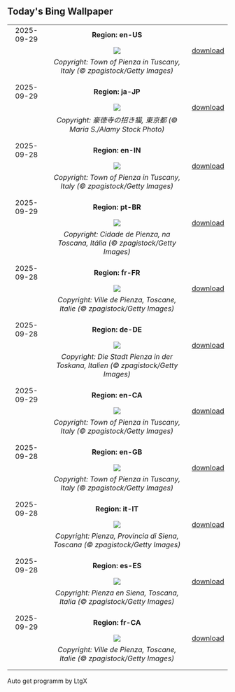 ## Today's Bing Wallpaper
|      |      |      |
| :----: | :----: | :----: |
|2025-09-29|**Region: en-US**||
||![](https://www.bing.com/th?id=OHR.PienzaItaly_EN-US8831227247_UHD.jpg&pid=hp&w=1152&h=648&rs=1&c=4)| [download](https://www.bing.com/th?id=OHR.PienzaItaly_EN-US8831227247_UHD.jpg)|
||*Copyright: Town of Pienza in Tuscany, Italy (© zpagistock/Getty Images)*
||
|||
|2025-09-29|**Region: ja-JP**||
||![](https://www.bing.com/th?id=OHR.ManekiNeko_JA-JP6063646197_UHD.jpg&pid=hp&w=1152&h=648&rs=1&c=4)| [download](https://www.bing.com/th?id=OHR.ManekiNeko_JA-JP6063646197_UHD.jpg)|
||*Copyright: 豪徳寺の招き猫, 東京都 (© Maria S./Alamy Stock Photo)*
||
|||
|2025-09-28|**Region: en-IN**||
||![](https://www.bing.com/th?id=OHR.PienzaItaly_EN-IN3424027062_UHD.jpg&pid=hp&w=1152&h=648&rs=1&c=4)| [download](https://www.bing.com/th?id=OHR.PienzaItaly_EN-IN3424027062_UHD.jpg)|
||*Copyright: Town of Pienza in Tuscany, Italy (© zpagistock/Getty Images)*
||
|||
|2025-09-29|**Region: pt-BR**||
||![](https://www.bing.com/th?id=OHR.PienzaItaly_PT-BR0767999929_UHD.jpg&pid=hp&w=1152&h=648&rs=1&c=4)| [download](https://www.bing.com/th?id=OHR.PienzaItaly_PT-BR0767999929_UHD.jpg)|
||*Copyright: Cidade de Pienza, na Toscana, Itália (© zpagistock/Getty Images)*
||
|||
|2025-09-28|**Region: fr-FR**||
||![](https://www.bing.com/th?id=OHR.PienzaItaly_FR-FR1953145437_UHD.jpg&pid=hp&w=1152&h=648&rs=1&c=4)| [download](https://www.bing.com/th?id=OHR.PienzaItaly_FR-FR1953145437_UHD.jpg)|
||*Copyright: Ville de Pienza, Toscane, Italie (© zpagistock/Getty Images)*
||
|||
|2025-09-28|**Region: de-DE**||
||![](https://www.bing.com/th?id=OHR.PienzaItaly_DE-DE0925604328_UHD.jpg&pid=hp&w=1152&h=648&rs=1&c=4)| [download](https://www.bing.com/th?id=OHR.PienzaItaly_DE-DE0925604328_UHD.jpg)|
||*Copyright: Die Stadt Pienza in der Toskana, Italien (© zpagistock/Getty Images)*
||
|||
|2025-09-29|**Region: en-CA**||
||![](https://www.bing.com/th?id=OHR.PienzaItaly_EN-CA8507230327_UHD.jpg&pid=hp&w=1152&h=648&rs=1&c=4)| [download](https://www.bing.com/th?id=OHR.PienzaItaly_EN-CA8507230327_UHD.jpg)|
||*Copyright: Town of Pienza in Tuscany, Italy (© zpagistock/Getty Images)*
||
|||
|2025-09-28|**Region: en-GB**||
||![](https://www.bing.com/th?id=OHR.PienzaItaly_EN-GB9891059804_UHD.jpg&pid=hp&w=1152&h=648&rs=1&c=4)| [download](https://www.bing.com/th?id=OHR.PienzaItaly_EN-GB9891059804_UHD.jpg)|
||*Copyright: Town of Pienza in Tuscany, Italy (© zpagistock/Getty Images)*
||
|||
|2025-09-28|**Region: it-IT**||
||![](https://www.bing.com/th?id=OHR.PienzaItaly_IT-IT9023162912_UHD.jpg&pid=hp&w=1152&h=648&rs=1&c=4)| [download](https://www.bing.com/th?id=OHR.PienzaItaly_IT-IT9023162912_UHD.jpg)|
||*Copyright: Pienza, Provincia di Siena, Toscana (© zpagistock/Getty Images)*
||
|||
|2025-09-28|**Region: es-ES**||
||![](https://www.bing.com/th?id=OHR.PienzaItaly_ES-ES1965715400_UHD.jpg&pid=hp&w=1152&h=648&rs=1&c=4)| [download](https://www.bing.com/th?id=OHR.PienzaItaly_ES-ES1965715400_UHD.jpg)|
||*Copyright: Pienza en Siena, Toscana, Italia (© zpagistock/Getty Images)*
||
|||
|2025-09-29|**Region: fr-CA**||
||![](https://www.bing.com/th?id=OHR.PienzaItaly_FR-CA5250527175_UHD.jpg&pid=hp&w=1152&h=648&rs=1&c=4)| [download](https://www.bing.com/th?id=OHR.PienzaItaly_FR-CA5250527175_UHD.jpg)|
||*Copyright: Ville de Pienza, Toscane, Italie (© zpagistock/Getty Images)*
||
|||

Auto get programm by LtgX
